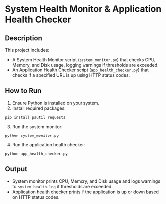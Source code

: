 # System Health Monitor & Application Health Checker

## Description

This project includes:

- A System Health Monitor script (`system_monitor.py`) that checks CPU, Memory, and Disk usage, logging warnings if thresholds are exceeded.
- An Application Health Checker script (`app_health_checker.py`) that checks if a specified URL is up using HTTP status codes.

## How to Run

1. Ensure Python is installed on your system.
2. Install required packages:
```
pip install psutil requests
```
3. Run the system monitor:
```
python system_monitor.py
```
4. Run the application health checker:
```
python app_health_checker.py
```

## Output

- System monitor prints CPU, Memory, and Disk usage and logs warnings to `system_health.log` if thresholds are exceeded.
- Application health checker prints if the application is up or down based on HTTP status codes.
